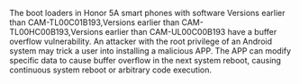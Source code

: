 The boot loaders in Honor 5A smart phones with software Versions earlier than CAM-TL00C01B193,Versions earlier than CAM-TL00HC00B193,Versions earlier than CAM-UL00C00B193 have a buffer overflow vulnerability. An attacker with the root privilege of an Android system may trick a user into installing a malicious APP. The APP can modify specific data to cause buffer overflow in the next system reboot, causing continuous system reboot or arbitrary code execution.